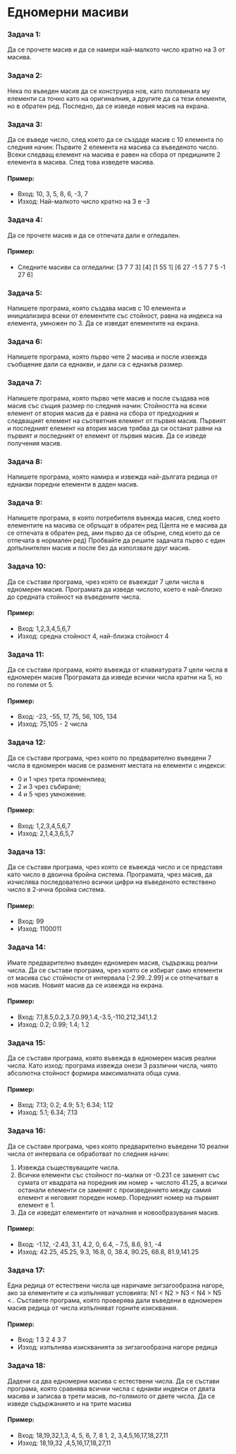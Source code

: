 # Едномерни масиви

### Задача 1:
Да се прочете масив и да се намери най-малкото число кратно на 3 от масива.

### Задача 2:
Нека по въведен масив да се конструира нов, като половината му елементи са точно като на оригиналния, а другите да са тези елементи, но в обратен ред.
Последно, да се изведе новия масив на екрана.

### Задача 3:
Да се въведе число, след което да се създаде масив с 10 елемента по следния начин:
Първите 2 елемента на масива са въведеното число. Всеки следващ елемент на масива е равен на сбора от предишните 2 елемента в масива.
След това изведете масива.

#### Пример:
* Вход: 10, 3, 5, 8, 6, -3, 7
* Изход: Най-малкото число кратно на 3 е -3

### Задача 4:
Да се прочете масив и да се отпечата дали е огледален.

#### Пример:
* Следните масиви са огледални:
[3 7 7 3]
[4]
[1 55 1]
[6 27 -1 5 7 7 5 -1 27 6]

### Задача 5:
Напишете програма, която създава масив с 10 елемента и инициализира всеки от елементите със стойност, равна на индекса на елемента, умножен по 3.
 Да се изведат елементите на екрана.

### Задача 6:
Напишете програма, която първо чете 2 масива и после извежда съобщение дали са еднакви, и дали са с еднакъв размер.

### Задача 7:
Напишете програма, която първо чете масив  и после създава нов масив със същия размер по следния начин:
Стойността на всеки елемент от втория масив да е равна на сбора от предходния и следващият елемент на съответния елемент от първия масив.
Първият и последният елемент на втория масив трябва да си останат равни на първият и последният от елемент от първия масив.
Да се изведе получения масив.

### Задача 8:
Напишете програма, която намира и извежда най-дългата редица от еднакви поредни елементи в даден масив.

### Задача 9:
Напишете програма, в която потребителя въвежда масив, след което елементите на масива се обръщат в обратен ред
(Целта не е масива да се отпечата в обратен ред, ами първо да се обърне, след което да се отпечата в нормален ред)
Пробвайте да решите задачата първо с един допълнителен масив и после без да използвате друг масив.

### Задача 10:
Да се състави програма, чрез която се въвеждат 7 цели числа в едномерен масив.
Програмата да изведе числото, което е най-близко до средната стойност на въведените числа.

#### Пример:
* Вход: 1,2,3,4,5,6,7
* Изход: средна стойност 4, най-близка стойност 4

### Задача 11:
Да се състави програма, която въвежда от клавиатурата 7 цели числа в едномерен масив
Програмата да изведе всички числа кратни на 5, но по големи от 5.

#### Пример:
* Вход: -23, -55, 17, 75, 56, 105, 134
* Изход: 75,105 - 2 числа

### Задача 12:
Да се състави програма, чрез която по предварително въведени 7  числа  в едномерен масив се разменят местата на елементи с индекси:
- 0 и 1 чрез трета променлива;
- 2 и 3 чрез събиране;
- 4 и 5 чрез умножение.

#### Пример:
* Вход: 1,2,3,4,5,6,7
* Изход: 2,1,4,3,6,5,7

### Задача 13:
Да се състави програма, чрез която се въвежда  число и се представя като число в двоична бройна система.
Програмата, чрез масив, да изчислява последователно всички цифри на въведеното естествено число в 2-ична бройна система.

#### Пример:
* Вход: 99
* Изход: 1100011

### Задача 14:
Имате предварително въведен едномерен масив, съдържащ реални числа.
Да се състави програма, чрез която се избират само елементи от масива със стойности от интервала [-2.99..2.99] и се отпечатват в нов масив.
Новият масив да се извежда на екрана.

#### Пример:
* Вход: 7.1,8.5,0.2,3.7,0.99,1.4,-3.5,-110,212,341,1.2
* Изход: 0.2; 0.99; 1.4; 1.2

### Задача 15:
Да се състави програма, която въвежда в едномерен масив реални числа.
Като изход: програма извежда онези 3 различни числа, чиято абсолютна стойност формира максималната обща сума.

#### Пример:
* Вход: 7.13; 0.2; 4.9; 5.1; 6.34; 1.12
* Изход: 5.1; 6.34; 7.13

### Задача 16:
Да се състави програма, чрез която предварително въведени 10 реални числа от интервала се обработват по следния начин:
1. Извежда съществуващите числа.
2. Всички елементи със стойност по-малки от -0.231 се заменят със
сумата от квадрата на поредния им номер + числото 41.25, а всички останали елементи се заменят с произведението между самия елемент и неговият пореден номер.
Поредният номер на първият елемент е 1.
3. Да се изведат елементите от началния и новообразувания масив.

#### Пример:
* Вход: -1.12, -2.43, 3.1, 4.2, 0, 6.4, - 7.5, 8.6, 9.1, -4
* Изход: 42.25, 45.25, 9.3, 16.8, 0, 38.4, 90.25, 68.8, 81.9,141.25

### Задача 17:
Една редица от естествени числа ще наричаме зигзагообразна нагоре, ако за елементите и са изпълняват условията:
N1 < N2 > N3 < N4 > N5 <..
Съставете програма, която проверява дали въведени в едномерен масив редица от числа изпълняват горните изисквания.

#### Пример:
* Вход: 1 3 2 4 3 7
* Изход: изпълнява изискванията за зигзагообразна нагоре редица

### Задача 18:
Дадени са два едномерни масива с естествени числа. Да се състави програма, която сравнява всички числа с еднакви индекси от двата масива и записва в трети масив, по-голямото от двете числа.
Да се изведе съдържанието и на трите масива

#### Пример:
* Вход: 18,19,32,1,3, 4, 5, 6, 7, 8 1, 2, 3,4,5,16,17,18,27,11
* Изход: 18,19,32 ,4,5,16,17,18,27,11
